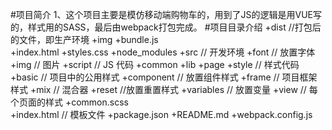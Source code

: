 #项目简介
	1、这个项目主要是模仿移动端购物车的，用到了JS的逻辑是用VUE写的，样式用的SASS，最后由webpack打包完成。
#项目目录介绍
	+dist       //打包后的文件，即生产环境
		+img
		+bundle.js     
		+index.html
		+styles.css
	+node_modules
	+src            //   开发环境
		+font      //    放置字体
		+img	   //    图片
		+script    //    JS 代码
			+common
			+lib
			+page
		+style     //    样式代码
			+basic        // 项目中的公用样式
			+component    // 放置组件样式
			+frame	      // 项目框架样式
			+mix          // 混合器
			+reset        //放置重置样式
			+variables    // 放置变量
			+view         // 每个页面的样式
			+common.scss  
		+index.html //   模板文件
	+package.json 
	+README.md
	+webpack.config.js

